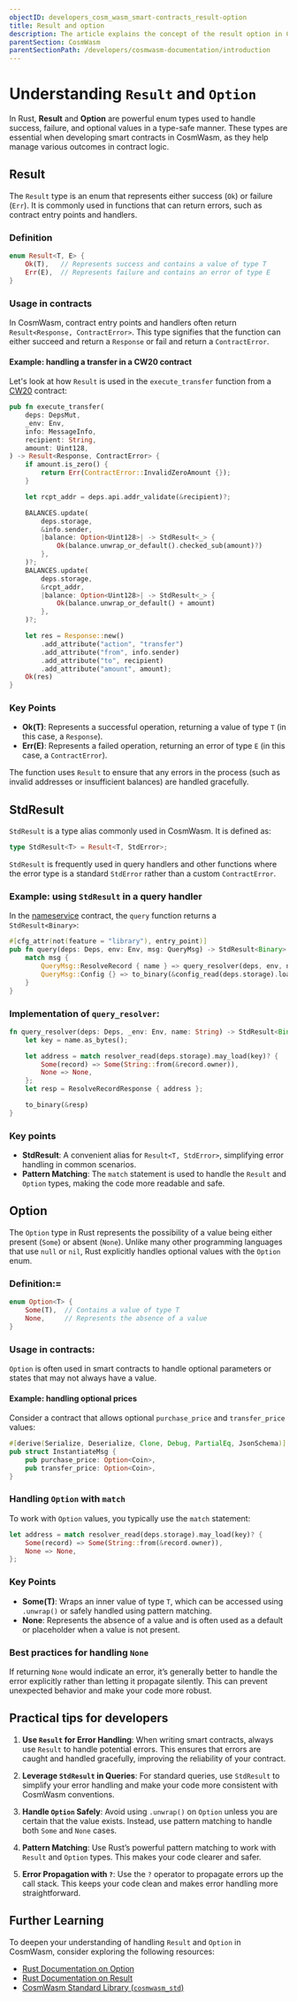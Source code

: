 ```yaml
---
objectID: developers_cosm_wasm_smart-contracts_result-option
title: Result and option
description: The article explains the concept of the result option in CosmWasm smart contracts
parentSection: CosmWasm
parentSectionPath: /developers/cosmwasm-documentation/introduction
---
```


# Understanding `Result` and `Option`

In Rust, **Result** and **Option** are powerful enum types used to handle success, failure, and optional values in a type-safe manner. These types are essential when developing smart contracts in CosmWasm, as they help manage various outcomes in contract logic.

## Result

The `Result` type is an enum that represents either success (`Ok`) or failure (`Err`). It is commonly used in functions that can return errors, such as contract entry points and handlers.

### Definition

```rust
enum Result<T, E> {
    Ok(T),   // Represents success and contains a value of type T
    Err(E),  // Represents failure and contains an error of type E
}
```

### Usage in contracts

In CosmWasm, contract entry points and handlers often return `Result<Response, ContractError>`. This type signifies that the function can either succeed and return a `Response` or fail and return a `ContractError`.

#### Example: handling a transfer in a CW20 contract

Let's look at how `Result` is used in the `execute_transfer` function from a [CW20](https://github.com/CosmWasm/cw-plus/blob/main/packages/cw20/README.md) contract:

```rust
pub fn execute_transfer(
    deps: DepsMut,
    _env: Env,
    info: MessageInfo,
    recipient: String,
    amount: Uint128,
) -> Result<Response, ContractError> {
    if amount.is_zero() {
        return Err(ContractError::InvalidZeroAmount {});
    }

    let rcpt_addr = deps.api.addr_validate(&recipient)?;

    BALANCES.update(
        deps.storage,
        &info.sender,
        |balance: Option<Uint128>| -> StdResult<_> {
            Ok(balance.unwrap_or_default().checked_sub(amount)?)
        },
    )?;
    BALANCES.update(
        deps.storage,
        &rcpt_addr,
        |balance: Option<Uint128>| -> StdResult<_> {
            Ok(balance.unwrap_or_default() + amount)
        },
    )?;

    let res = Response::new()
        .add_attribute("action", "transfer")
        .add_attribute("from", info.sender)
        .add_attribute("to", recipient)
        .add_attribute("amount", amount);
    Ok(res)
}
```

### Key Points

- **Ok(T)**: Represents a successful operation, returning a value of type `T` (in this case, a `Response`).
- **Err(E)**: Represents a failed operation, returning an error of type `E` (in this case, a `ContractError`).

The function uses `Result` to ensure that any errors in the process (such as invalid addresses or insufficient balances) are handled gracefully.

## StdResult

`StdResult` is a type alias commonly used in CosmWasm. It is defined as:

```rust
type StdResult<T> = Result<T, StdError>;
```

`StdResult` is frequently used in query handlers and other functions where the error type is a standard `StdError` rather than a custom `ContractError`.

### Example: using `StdResult` in a query handler

In the [nameservice](https://github.com/deus-labs/cw-contracts/tree/main/contracts/nameservice) contract, the `query` function returns a `StdResult<Binary>`:

```rust
#[cfg_attr(not(feature = "library"), entry_point)]
pub fn query(deps: Deps, env: Env, msg: QueryMsg) -> StdResult<Binary> {
    match msg {
        QueryMsg::ResolveRecord { name } => query_resolver(deps, env, name),
        QueryMsg::Config {} => to_binary(&config_read(deps.storage).load()?),
    }
}
```

### Implementation of `query_resolver`:

```rust
fn query_resolver(deps: Deps, _env: Env, name: String) -> StdResult<Binary> {
    let key = name.as_bytes();

    let address = match resolver_read(deps.storage).may_load(key)? {
        Some(record) => Some(String::from(&record.owner)),
        None => None,
    };
    let resp = ResolveRecordResponse { address };

    to_binary(&resp)
}
```

### Key points

- **StdResult<T>**: A convenient alias for `Result<T, StdError>`, simplifying error handling in common scenarios.
- **Pattern Matching**: The `match` statement is used to handle the `Result` and `Option` types, making the code more readable and safe.

## Option

The `Option` type in Rust represents the possibility of a value being either present (`Some`) or absent (`None`). Unlike many other programming languages that use `null` or `nil`, Rust explicitly handles optional values with the `Option` enum.

### Definition:=

```rust
enum Option<T> {
    Some(T),  // Contains a value of type T
    None,     // Represents the absence of a value
}
```

### Usage in contracts:

`Option` is often used in smart contracts to handle optional parameters or states that may not always have a value.

#### Example: handling optional prices

Consider a contract that allows optional `purchase_price` and `transfer_price` values:

```rust
#[derive(Serialize, Deserialize, Clone, Debug, PartialEq, JsonSchema)]
pub struct InstantiateMsg {
    pub purchase_price: Option<Coin>,
    pub transfer_price: Option<Coin>,
}
```

### Handling `Option` with `match`

To work with `Option` values, you typically use the `match` statement:

```rust
let address = match resolver_read(deps.storage).may_load(key)? {
    Some(record) => Some(String::from(&record.owner)),
    None => None,
};
```

### Key Points

- **Some(T)**: Wraps an inner value of type `T`, which can be accessed using `.unwrap()` or safely handled using pattern matching.
- **None**: Represents the absence of a value and is often used as a default or placeholder when a value is not present.

### Best practices for handling `None`

If returning `None` would indicate an error, it’s generally better to handle the error explicitly rather than letting it propagate silently. This can prevent unexpected behavior and make your code more robust.

## Practical tips for developers

1. **Use `Result` for Error Handling**: When writing smart contracts, always use `Result` to handle potential errors. This ensures that errors are caught and handled gracefully, improving the reliability of your contract.
  
2. **Leverage `StdResult` in Queries**: For standard queries, use `StdResult` to simplify your error handling and make your code more consistent with CosmWasm conventions.

3. **Handle `Option` Safely**: Avoid using `.unwrap()` on `Option` unless you are certain that the value exists. Instead, use pattern matching to handle both `Some` and `None` cases.

4. **Pattern Matching**: Use Rust’s powerful pattern matching to work with `Result` and `Option` types. This makes your code clearer and safer.

5. **Error Propagation with `?`**: Use the `?` operator to propagate errors up the call stack. This keeps your code clean and makes error handling more straightforward.

## Further Learning

To deepen your understanding of handling `Result` and `Option` in CosmWasm, consider exploring the following resources:

- [Rust Documentation on Option](https://doc.rust-lang.org/std/option/)
- [Rust Documentation on Result](https://doc.rust-lang.org/std/result/)
- [CosmWasm Standard Library (`cosmwasm_std`)](https://crates.io/crates/cosmwasm-std)
